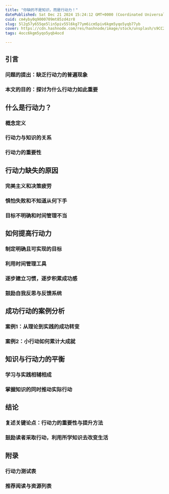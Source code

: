 ```yaml
---
title: "你缺的不是知识，而是行动力！"
datePublished: Sat Dec 21 2024 15:24:12 GMT+0000 (Coordinated Universal Time)
cuid: cm4yby0q9000709mt85zd4zr8
slug: 5l2g57y655qe5lin5piv55l6kg77ym6icm5piv6kgm5yqo5yqb77yb
cover: https://cdn.hashnode.com/res/hashnode/image/stock/unsplash/s9CC2SKySJM/upload/ef9803bf3a42d328296ebbb521bd7c8a.jpeg
tags: 4occ6kgm5yqo5yqb4ocd

---
```


## 引言

### 问题的提出：缺乏行动力的普遍现象

### 本文的目的：探讨为什么行动力如此重要

## 什么是行动力？

### 概念定义

### 行动力与知识的关系

### 行动力的重要性

## 行动力缺失的原因

### 完美主义和决策疲劳

### 惧怕失败和不知道从何下手

### 目标不明确和时间管理不当

## 如何提高行动力

### 制定明确且可实现的目标

### 利用时间管理工具

### 逐步建立习惯，逐步积累成功感

### 鼓励自我反思与反馈系统

## 成功行动的案例分析

### 案例1：从理论到实践的成功转变

### 案例2：小行动如何累计大成就

## 知识与行动力的平衡

### 学习与实践相辅相成

### 掌握知识的同时推动实际行动

## 结论

### 复述关键论点：行动力的重要性与提升方法

### 鼓励读者采取行动，利用所学知识去改变生活

## 附录

### 行动力测试表

### 推荐阅读与资源列表